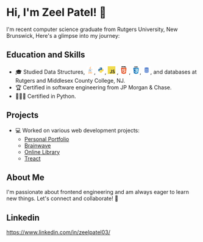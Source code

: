 # Hi, I'm Zeel Patel! 👋

I'm recent computer science graduate from Rutgers University, New Brunswick, Here's a glimpse into my journey:

## Education and Skills
- 🎓 Studied Data Structures, <code><img height="20" alt="Java" src="https://raw.githubusercontent.com/github/explore/80688e429a7d4ef2fca1e82350fe8e3517d3494d/topics/java/java.png"></code>, <code><img height="20" alt="Python" src="https://raw.githubusercontent.com/github/explore/80688e429a7d4ef2fca1e82350fe8e3517d3494d/topics/python/python.png"></code>, <code><img height="20" alt="javascript" src="https://raw.githubusercontent.com/github/explore/80688e429a7d4ef2fca1e82350fe8e3517d3494d/topics/javascript/javascript.png"></code>
, <code><img height="20" alt="HTML" src="https://raw.githubusercontent.com/github/explore/80688e429a7d4ef2fca1e82350fe8e3517d3494d/topics/html/html.png"></code>
, <code><img height="20" alt="CSS" src="https://raw.githubusercontent.com/github/explore/80688e429a7d4ef2fca1e82350fe8e3517d3494d/topics/css/css.png"></code>, <code><img height="20" alt="SQL" src="https://raw.githubusercontent.com/github/explore/80688e429a7d4ef2fca1e82350fe8e3517d3494d/topics/sql/sql.png"></code>, and databases at Rutgers and Middlesex County College, NJ.
- 🏆 Certified in software engineering from JP Morgan & Chase.
- 👨🏽‍💻 Certified in Python.

## Projects
- 💻 Worked on various web development projects:
  - [Personal Portfolio](https://zeelpatel.online/)
  - [Brainwave](https://github.com/Zeel200/Brainwave)
  - [Online Library](https://zeel200.github.io/E-Commerce/)
  - [Treact](https://zeel200.github.io/treact/)

## About Me
I'm passionate about frontend engineering and am always eager to learn new things. Let's connect and collaborate! 🚀

## Linkedin
https://www.linkedin.com/in/zeelpatel03/
